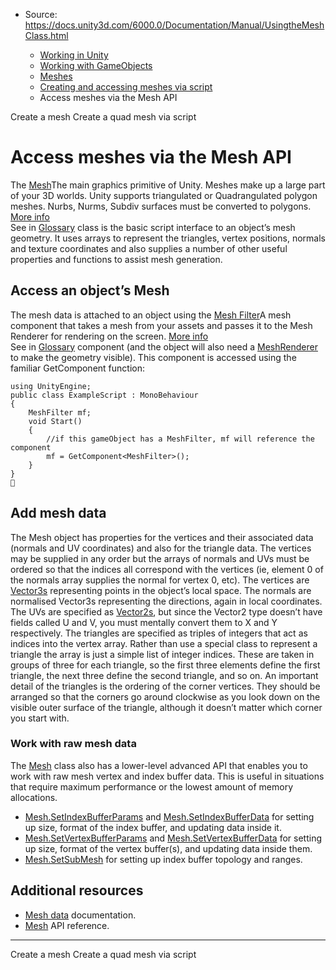 * Source: https://docs.unity3d.com/6000.0/Documentation/Manual/UsingtheMeshClass.html

  * [Working in Unity](https://docs.unity3d.com/6000.0/Documentation/Manual/working-in-unity.html)
  * [Working with GameObjects](https://docs.unity3d.com/6000.0/Documentation/Manual/working-with-gameobjects.html)
  * [Meshes](https://docs.unity3d.com/6000.0/Documentation/Manual/mesh.html)
  * [Creating and accessing meshes via script](https://docs.unity3d.com/6000.0/Documentation/Manual/creating-meshes.html)
  * Access meshes via the Mesh API


[](https://docs.unity3d.com/6000.0/Documentation/Manual/create-mesh.html)
Create a mesh
[](https://docs.unity3d.com/6000.0/Documentation/Manual/Example-CreatingaBillboardPlane.html)
Create a quad mesh via script
# Access meshes via the Mesh API
The [Mesh](https://docs.unity3d.com/6000.0/Documentation/ScriptReference/Mesh.html)The main graphics primitive of Unity. Meshes make up a large part of your 3D worlds. Unity supports triangulated or Quadrangulated polygon meshes. Nurbs, Nurms, Subdiv surfaces must be converted to polygons. [More info](https://docs.unity3d.com/6000.0/Documentation/Manual/mesh.html)  
See in [Glossary](https://docs.unity3d.com/6000.0/Documentation/Manual/Glossary.html#Mesh) class is the basic script interface to an object’s mesh geometry. It uses arrays to represent the triangles, vertex positions, normals and texture coordinates and also supplies a number of other useful properties and functions to assist mesh generation.
## Access an object’s Mesh
The mesh data is attached to an object using the [Mesh Filter](https://docs.unity3d.com/6000.0/Documentation/Manual/class-MeshFilter.html)A mesh component that takes a mesh from your assets and passes it to the Mesh Renderer for rendering on the screen. [More info](https://docs.unity3d.com/6000.0/Documentation/Manual/class-MeshFilter.html)  
See in [Glossary](https://docs.unity3d.com/6000.0/Documentation/Manual/Glossary.html#MeshFilter) component (and the object will also need a [MeshRenderer](https://docs.unity3d.com/6000.0/Documentation/Manual/class-MeshRenderer.html) to make the geometry visible). This component is accessed using the familiar GetComponent function:
```
using UnityEngine;
public class ExampleScript : MonoBehaviour
{
    MeshFilter mf;
    void Start()
    {
        //if this gameObject has a MeshFilter, mf will reference the component
        mf = GetComponent<MeshFilter>();    
    }
}

```

## Add mesh data
The Mesh object has properties for the vertices and their associated data (normals and UV coordinates) and also for the triangle data. The vertices may be supplied in any order but the arrays of normals and UVs must be ordered so that the indices all correspond with the vertices (ie, element 0 of the normals array supplies the normal for vertex 0, etc). The vertices are [Vector3s](https://docs.unity3d.com/6000.0/Documentation/ScriptReference/Vector3.html) representing points in the object’s local space. The normals are normalised Vector3s representing the directions, again in local coordinates. The UVs are specified as [Vector2s](https://docs.unity3d.com/6000.0/Documentation/ScriptReference/Vector2.html), but since the Vector2 type doesn’t have fields called U and V, you must mentally convert them to X and Y respectively.
The triangles are specified as triples of integers that act as indices into the vertex array. Rather than use a special class to represent a triangle the array is just a simple list of integer indices. These are taken in groups of three for each triangle, so the first three elements define the first triangle, the next three define the second triangle, and so on. An important detail of the triangles is the ordering of the corner vertices. They should be arranged so that the corners go around clockwise as you look down on the visible outer surface of the triangle, although it doesn’t matter which corner you start with.
### Work with raw mesh data
The [Mesh](https://docs.unity3d.com/6000.0/Documentation/ScriptReference/Mesh.html) class also has a lower-level advanced API that enables you to work with raw mesh vertex and index buffer data. This is useful in situations that require maximum performance or the lowest amount of memory allocations.
  * [Mesh.SetIndexBufferParams](https://docs.unity3d.com/6000.0/Documentation/ScriptReference/Mesh.SetIndexBufferParams.html) and [Mesh.SetIndexBufferData](https://docs.unity3d.com/6000.0/Documentation/ScriptReference/Mesh.SetIndexBufferData.html) for setting up size, format of the index buffer, and updating data inside it.
  * [Mesh.SetVertexBufferParams](https://docs.unity3d.com/6000.0/Documentation/ScriptReference/Mesh.SetVertexBufferParams.html) and [Mesh.SetVertexBufferData](https://docs.unity3d.com/6000.0/Documentation/ScriptReference/Mesh.SetVertexBufferData.html) for setting up size, format of the vertex buffer(s), and updating data inside them.
  * [Mesh.SetSubMesh](https://docs.unity3d.com/6000.0/Documentation/ScriptReference/Mesh.SetSubMesh.html) for setting up index buffer topology and ranges.


## Additional resources
  * [Mesh data](https://docs.unity3d.com/6000.0/Documentation/Manual/AnatomyofaMesh.html) documentation.
  * [Mesh](https://docs.unity3d.com/6000.0/Documentation/ScriptReference/Mesh.html) API reference.


* * *
[](https://docs.unity3d.com/6000.0/Documentation/Manual/create-mesh.html)
Create a mesh
[](https://docs.unity3d.com/6000.0/Documentation/Manual/Example-CreatingaBillboardPlane.html)
Create a quad mesh via script
